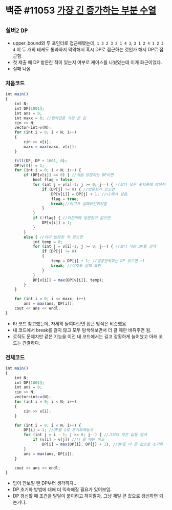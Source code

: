 # 백준 #11053 [가장 긴 증가하는 부분 수열](https://www.acmicpc.net/problem/11053)
`실버2` `DP`
---
- upper_bound와 투 포인터로 접근해봤는데, `1 3 2 3 2 1 4 3`, `3 1 2 4 1 2 3 4` 이 두 개의 테케도 통과하지 막막해서 혹시 DP로 접근하는 것인가 해서 DP로 접근함.
- 첫 제출 때 DP 방문한 적이 있는지 여부로 케이스를 나눴었는데 이게 화근이었다.
- 실패 나옴

### 처음코드
```jsx
int main()
{
	int N;
	int DP[1001];
	int ans = 0;
	int maxx = 0; //입력값중 가장 큰 값
	cin >> N;
	vector<int>v(N);
	for (int i = 0; i < N; i++)
	{
		cin >> v[i];
		maxx = max(maxx, v[i]);
	}

	fill(DP, DP + 1001, 0);
	DP[v[0]] = 1;
	for (int i = 0; i < N; i++) {
		if (DP[v[i]] == 0) { //처음 방문하는 DP이면
			bool flag = false;
			for (int j = v[i]-1; j >= 0; j--) { //보다 낮은 숫자중에 방문한거 있나 찾음
				if (DP[j] != 0) { //방문한거 있으면
					DP[v[i]] = DP[j] + 1; //+1해서 넣음. 
					flag = true;
					break;//여기가 실패요인이었음
				}
			}
			if (!flag) { //이전꺼에 방문한거 없으면
				DP[v[i]] = 1;
			}
		}
		else { //이미 방문한 적 있으면
			int temp = 0;
			for (int j = v[i]-1; j >= 0; j--) { //보다 작은 DP들 검색
				if (DP[j] != 0)
				{
					temp = DP[j] + 1; //방문한적있는 DP 있으면 +1
					break; //이것도 실패 요인
				}
			}
			DP[v[i]] = max(DP[v[i]], temp);
		}
	}

	for (int i = 0; i <= maxx; i++)
		ans = max(ans, DP[i]);
	cout << ans << endl;
}
```
- 타 코드 참고했는데, 자세히 들여다보면 접근 방식은 비슷했음.
- 내 코드에서 break를 걸지 않고 모두 탐색해보면서 더 클 때만 바꿔주면 됨.
- 로직도 문제지만 같은 기능을 이전 내 코드에서는 길고 장황하게 늘어놨고 아래 코드는 간결하다.
### 전체코드
```jsx
int main()
{
	int N;
	int DP[1001];
	int ans = 0;
	cin >> N;
	vector<int>v(N);
	for (int i = 0; i < N; i++)
	{
		cin >> v[i];
	}

	for (int i = 0; i < N; i++) {
		DP[i] = 1; //DP를 1로 초기화해놓고
		for (int j = i - 1; j >= 0; j--) { //그보다 작은 값들 탐색
			if (v[i] > v[j]) //더 클 때만 비교
				DP[i] = max(DP[i], DP[j] + 1); //DP중 더 큰 값으로 초기화
		}
		ans = max(ans, DP[i]);
	}

	cout << ans << endl;
}
```
- 답이 안보일 땐 DP부터 생각하자..
- DP 초기화 방법에 대해 더 익숙해질 필요가 있어보임.
- DP 갱신할 때 조건을 달달이 붙이려고 하지말자. 그냥 제일 큰 값으로 갱신하면 되는거다.
